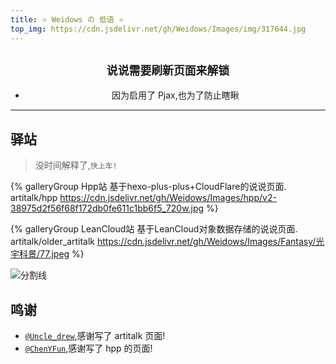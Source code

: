 ```yaml
---
title: ⭐ Weidows の 低语 ⭐
top_img: https://cdn.jsdelivr.net/gh/Weidows/Images/img/317644.jpg
---
```


<!--
 * @Author: Weidows
 * @Date: 2020-11-27 22:47:37
 * @LastEditors: Weidows
 * @LastEditTime: 2021-09-02 15:39:23
 * @FilePath: \Blog-private\source\artitalk\index.md
 * @Description:
-->

<center>

## `说说需要刷新页面来解锁`

- 因为启用了 Pjax,也为了防止瞎瞅
</center>

---

## 驿站

> 没时间解释了,`快上车!`

<div class="gallery-group-main">

{% galleryGroup Hpp站 基于hexo-plus-plus+CloudFlare的说说页面. artitalk/hpp https://cdn.jsdelivr.net/gh/Weidows/Images/hpp/v2-38975d2f56f68f172db0fe611c1bb6f5_720w.jpg %}

{% galleryGroup LeanCloud站 基于LeanCloud对象数据存储的说说页面. artitalk/older_artitalk https://cdn.jsdelivr.net/gh/Weidows/Images/Fantasy/光宇科景/77.jpeg %}

</div>

![分割线](https://cdn.jsdelivr.net/gh/Weidows/Images/img/divider.png)

## 鸣谢

- [`@Uncle_drew`](https://cndrew.cn/),感谢写了 artitalk 页面!
- [`@ChenYFun`](https://blog.cyfan.top/index.html),感谢写了 hpp 的页面!
